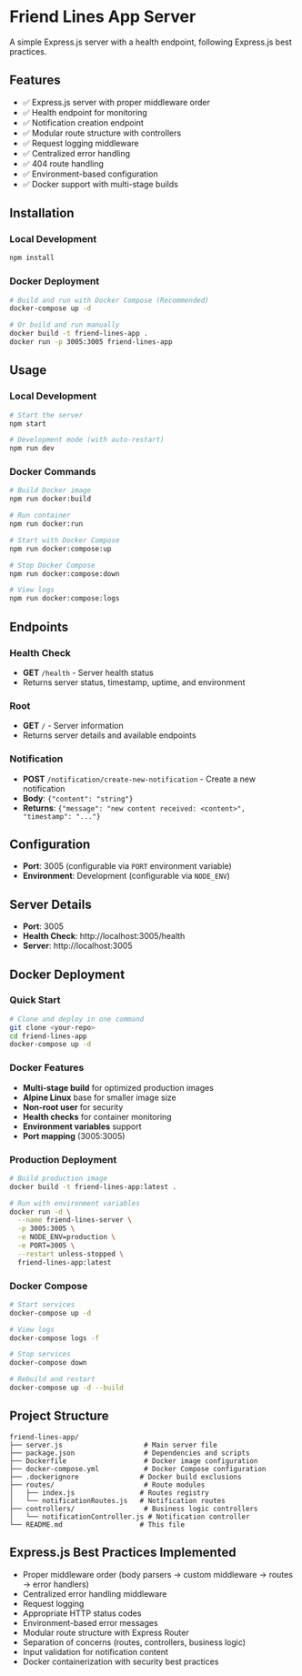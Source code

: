 # Friend Lines App Server

A simple Express.js server with a health endpoint, following Express.js best practices.

## Features

- ✅ Express.js server with proper middleware order
- ✅ Health endpoint for monitoring
- ✅ Notification creation endpoint
- ✅ Modular route structure with controllers
- ✅ Request logging middleware
- ✅ Centralized error handling
- ✅ 404 route handling
- ✅ Environment-based configuration
- ✅ Docker support with multi-stage builds

## Installation

### Local Development
```bash
npm install
```

### Docker Deployment
```bash
# Build and run with Docker Compose (Recommended)
docker-compose up -d

# Or build and run manually
docker build -t friend-lines-app .
docker run -p 3005:3005 friend-lines-app
```

## Usage

### Local Development
```bash
# Start the server
npm start

# Development mode (with auto-restart)
npm run dev
```

### Docker Commands
```bash
# Build Docker image
npm run docker:build

# Run container
npm run docker:run

# Start with Docker Compose
npm run docker:compose:up

# Stop Docker Compose
npm run docker:compose:down

# View logs
npm run docker:compose:logs
```

## Endpoints

### Health Check
- **GET** `/health` - Server health status
- Returns server status, timestamp, uptime, and environment

### Root
- **GET** `/` - Server information
- Returns server details and available endpoints

### Notification
- **POST** `/notification/create-new-notification` - Create a new notification
- **Body**: `{"content": "string"}`
- **Returns**: `{"message": "new content received: <content>", "timestamp": "..."}`

## Configuration

- **Port**: 3005 (configurable via `PORT` environment variable)
- **Environment**: Development (configurable via `NODE_ENV`)

## Server Details

- **Port**: 3005
- **Health Check**: http://localhost:3005/health
- **Server**: http://localhost:3005

## Docker Deployment

### Quick Start
```bash
# Clone and deploy in one command
git clone <your-repo>
cd friend-lines-app
docker-compose up -d
```

### Docker Features
- **Multi-stage build** for optimized production images
- **Alpine Linux** base for smaller image size
- **Non-root user** for security
- **Health checks** for container monitoring
- **Environment variables** support
- **Port mapping** (3005:3005)

### Production Deployment
```bash
# Build production image
docker build -t friend-lines-app:latest .

# Run with environment variables
docker run -d \
  --name friend-lines-server \
  -p 3005:3005 \
  -e NODE_ENV=production \
  -e PORT=3005 \
  --restart unless-stopped \
  friend-lines-app:latest
```

### Docker Compose
```bash
# Start services
docker-compose up -d

# View logs
docker-compose logs -f

# Stop services
docker-compose down

# Rebuild and restart
docker-compose up -d --build
```

## Project Structure

```
friend-lines-app/
├── server.js                    # Main server file
├── package.json                 # Dependencies and scripts
├── Dockerfile                   # Docker image configuration
├── docker-compose.yml           # Docker Compose configuration
├── .dockerignore               # Docker build exclusions
├── routes/                      # Route modules
│   ├── index.js                # Routes registry
│   └── notificationRoutes.js   # Notification routes
├── controllers/                 # Business logic controllers
│   └── notificationController.js # Notification controller
└── README.md                   # This file
```

## Express.js Best Practices Implemented

- Proper middleware order (body parsers → custom middleware → routes → error handlers)
- Centralized error handling middleware
- Request logging
- Appropriate HTTP status codes
- Environment-based error messages
- Modular route structure with Express Router
- Separation of concerns (routes, controllers, business logic)
- Input validation for notification content
- Docker containerization with security best practices
